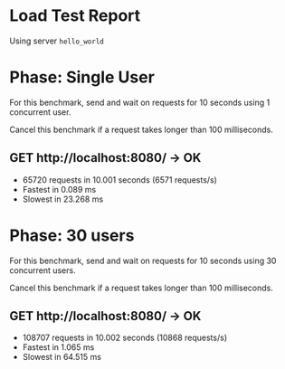# Load Test Report

Using server `hello_world`

# Phase: Single User

For this benchmark, send and wait on requests for 10 seconds using 1 concurrent user.

Cancel this benchmark if a request takes longer than 100 milliseconds.


## GET http://localhost:8080/ -> OK

- 65720 requests in 10.001 seconds (6571 requests/s)
- Fastest in 0.089 ms
- Slowest in 23.268 ms


# Phase: 30 users

For this benchmark, send and wait on requests for 10 seconds using 30 concurrent users.

Cancel this benchmark if a request takes longer than 100 milliseconds.


## GET http://localhost:8080/ -> OK

- 108707 requests in 10.002 seconds (10868 requests/s)
- Fastest in 1.065 ms
- Slowest in 64.515 ms

